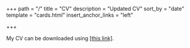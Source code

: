 +++
path = "/"
title = "CV"
description = "Updated CV"
sort_by = "date"
template = "cards.html"
insert_anchor_links = "left"

+++


My CV can be downloaded using [[this link]](Curriculum_Vitae_Mihir_Kulkarni.pdf).